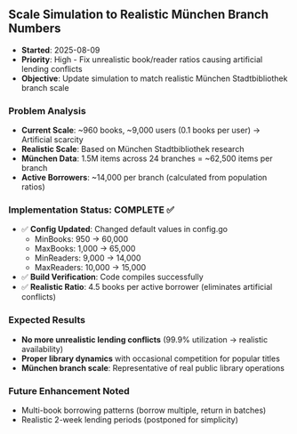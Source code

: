 ## Scale Simulation to Realistic München Branch Numbers
- **Started**: 2025-08-09
- **Priority**: High - Fix unrealistic book/reader ratios causing artificial lending conflicts
- **Objective**: Update simulation to match realistic München Stadtbibliothek branch scale

### Problem Analysis
- **Current Scale**: ~960 books, ~9,000 users (0.1 books per user) → Artificial scarcity
- **Realistic Scale**: Based on München Stadtbibliothek research
- **München Data**: 1.5M items across 24 branches = ~62,500 items per branch
- **Active Borrowers**: ~14,000 per branch (calculated from population ratios)

### Implementation Status: COMPLETE ✅
- ✅ **Config Updated**: Changed default values in config.go
  - MinBooks: 950 → 60,000
  - MaxBooks: 1,000 → 65,000  
  - MinReaders: 9,000 → 14,000
  - MaxReaders: 10,000 → 15,000
- ✅ **Build Verification**: Code compiles successfully
- ✅ **Realistic Ratio**: 4.5 books per active borrower (eliminates artificial conflicts)

### Expected Results
- **No more unrealistic lending conflicts** (99.9% utilization → realistic availability)
- **Proper library dynamics** with occasional competition for popular titles
- **München branch scale**: Representative of real public library operations

### Future Enhancement Noted
- Multi-book borrowing patterns (borrow multiple, return in batches)
- Realistic 2-week lending periods (postponed for simplicity)
